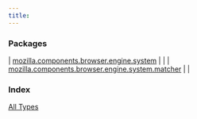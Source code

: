 ```yaml
---
title: 
---
```


### Packages

| [mozilla.components.browser.engine.system](mozilla.components.browser.engine.system/index.html) |  |
| [mozilla.components.browser.engine.system.matcher](mozilla.components.browser.engine.system.matcher/index.html) |  |

### Index

[All Types](alltypes/index.html)